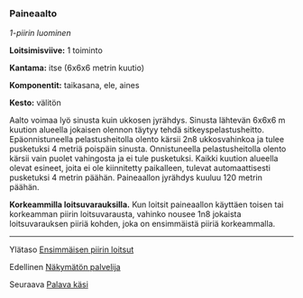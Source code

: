 ### Paineaalto

*1-piirin luominen*

**Loitsimisviive:** 1 toiminto

**Kantama:** itse (6x6x6 metrin kuutio)

**Komponentit:** taikasana, ele, aines

**Kesto:** välitön

Aalto voimaa lyö sinusta kuin ukkosen jyrähdys. Sinusta lähtevän
6x6x6 m kuution alueella jokaisen olennon täytyy tehdä
sitkeyspelastusheitto. Epäonnistuneella pelastusheitolla olento
kärsii 2n8 ukkosvahinkoa ja tulee pusketuksi 4 metriä poispäin
sinusta. Onnistuneella pelastusheitolla olento kärsii vain puolet
vahingosta ja ei tule pusketuksi. Kaikki kuution alueella olevat
esineet, joita ei ole kiinnitetty paikalleen, tulevat automaattisesti
pusketuksi 4 metrin päähän. Paineaallon jyrähdys kuuluu 120
metrin päähän.

**Korkeammilla loitsuvarauksilla.** Kun loitsit paineaallon
käyttäen toisen tai korkeamman piirin loitsuvarausta, vahinko
nousee 1n8 jokaista loitsuvarauksen piiriä kohden, joka on
ensimmäistä piiriä korkeammalla.

----

Ylätaso [Ensimmäisen piirin loitsut](1.piirin_loitsut.md)

Edellinen [Näkymätön palvelija](Näkymätön_palvelija.md)

Seuraava [Palava käsi](Palava_käsi.md)